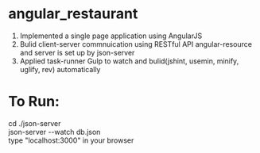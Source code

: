 # angular_restaurant

 1. Implemented a single page application using AngularJS
 2. Bulid client-server commnuication using RESTful API angular-resource and server is set up by json-server
 3. Applied task-runner Gulp to watch and bulid(jshint, usemin, minify, uglify, rev) automatically
 
# To Run:
 
 cd ./json-server <br/>
 json-server --watch db.json<br/>
 type "localhost:3000" in your browser<br/>
